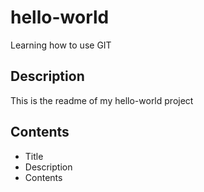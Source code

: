 # hello-world
Learning how to use GIT
## Description
This is the readme of my hello-world project
## Contents
* Title
* Description
* Contents
